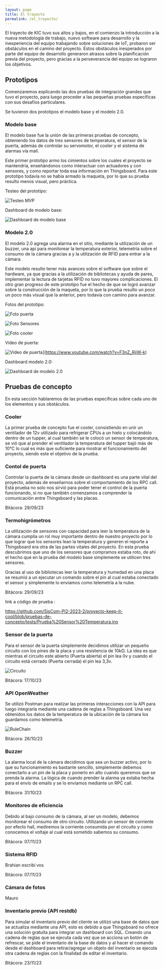 ```yaml
---
layout: page
title: El trayecto
permalink: /el_trayecto/
---
```

El trayecto de KIC tuvo sus altos y bajos, en el comienzo la introducción a la nueva metodología de trabajo, nuevo software para desarrollo y la inexperiencia del equipo trabajando sobre soluciones de IoT, probaron ser obstáculos en el camino del proyecto. Estos obstáculos inesperados por parte del equipo de desarrollo generaron atrasos sobre la planificación previa del proyecto, pero gracias a la perseverancia del equipo se lograron los objetivos.

## Prototipos

Comenzaremos explicando las dos pruebas de integración grandes que tuvo el proyecto, para luego proceder a las pequeñas pruebas específicas con sus desafíos particulares.

Se tuvieron dos prototipos el modelo base y el modelo 2.0.

### Modelo base

El modelo base fue la unión de las primeras pruebas de concepto, obteniendo los datos de tres sensores de temperatura, 
el sensor de la puerta, además de controlar su servomotor, el cooler y el sistema de alarmas vía mail.

Este primer prototipo armo los cimientos sobre los cuales el proyecto se mantendría, enseñándonos como interactuar con actuadores y con sensores, y como reportar toda esa información en Thingsboard. Para este prototipo todavía no se había armado la maqueta, por lo que su prueba resulto menos visual, pero práctica.

Testeo del prototipo:

![Testeo MVP](https://raw.githubusercontent.com/SisCom-PI2-2023-2/proyecto-keep-it-cool/main/docs/_posts/img/2023-10-19-pruebaMVP.jpeg)

Dashboard de modelo base:

![Dashboard de modelo base](https://raw.githubusercontent.com/SisCom-PI2-2023-2/proyecto-keep-it-cool/main/docs/_posts/img/Dashboard10_10_23.png)

### Modelo 2.0

El modelo 2.0 agrega una alarma en el sitio, mediante la utilización de un buzzer, una api para monitorear la temperatura exterior, telemetría sobre el consumo de la cámara gracias a y la utilización de RFID para entrar a la cámara.

Este modelo resulto tener más avances sobre el software que sobre el hardware, ya que gracias a la utilización de bibliotecas y ayuda de pares, implementar la lectura de tarjetas RFID no tuvo mayores complicaciones.
El otro gran progreso de este prototipo fue el hecho de que se logró avanzar sobre la construcción de la maqueta, por lo que la prueba resulto un poco un poco más visual que la anterior, pero todavía con camino para avanzar. 


Fotos del prototipo:

![Foto puerta](https://raw.githubusercontent.com/SisCom-PI2-2023-2/proyecto-keep-it-cool/main/docs/_posts/img/puerta.jpg)


![Foto Sensores](https://raw.githubusercontent.com/SisCom-PI2-2023-2/proyecto-keep-it-cool/main/docs/_posts/img/FotoSensores.jpg)

![Foto cooler](https://raw.githubusercontent.com/SisCom-PI2-2023-2/proyecto-keep-it-cool/main/docs/_posts/img/cooler1.jpg)

Video de puerta: 

![Video de puerta](https://img.youtube.com/vi/F3nZ_RjiW-k/0.jpg)](https://www.youtube.com/watch?v=F3nZ_RjiW-k)


Dashboard modelo 2.0:

![Dashboard de modelo 2.0](https://raw.githubusercontent.com/SisCom-PI2-2023-2/proyecto-keep-it-cool/main/docs/_posts/img/Dashboard.jpg)


## Pruebas de concepto

En esta sección hablaremos de las pruebas específicas sobre cada uno de los elementos y sus obstáculos.

### Cooler

La primer prueba de concepto fue el cooler, consistiendo en unir un ventilador de 12v utilizado para refrigerar CPUs a un hielo y colocándolo dentro de un tupper, al cual también se le colocó un sensor de temperatura, se vió que al prender el ventilador la temperatura del tupper bajó más de 10°C lo cual es más que suficiente para mostrar el funcionamiento del proyecto, siendo este el objetivo de la prueba.  

### Contol de puerta

Controlar la puerta de la cámara desde un dashboard es una parte vital del proyecto, además de enseñarnos sobre el comportamiento de los RPC call. Está prueba no solo nos sirvió para poder tener el control de la puerta funcionando, si no que también comenzamos a comprender la comunicación entre Thingsboard y las placas.

Bitácora: 29/09/23


### Termohigrómetros

La utilización de sensores con capacidad para leer la temperatura de la cámara cumplía un rol muy importante dentro de nuestro proyecto por lo que lograr que los sensores lean la temperatura y generen el reporte a Thingsboard era otra de las partes vitales del proyecto. En esta prueba descubrimos que uno de los sensores que compramos estaba roto, de ahí el hecho que en la prueba del modelo base simplemente se utilicen tres sensores. 

Gracias al uso de bibliotecas leer la temperatura y humedad en una placa se resumió a un ejecutar un comando sobre el pin al cual estaba conectado el sensor y simplemente lo enviamos como telemetría a la nube.

Bitácora: 29/09/23

link a código de prueba : 

<https://github.com/SisCom-PI2-2023-2/proyecto-keep-it-cool/blob/pruebas-de-concepto/tests/Prueba%20Sensor%20Temperatura.ino>

### Sensor de la puerta

Para el sensor de la puerta simplemente decidimos utilizar un pequeño circuito con los pines de la placa y una resistencia de 10kΩ. La idea es que mientras el circuito este abierto (Puerta abierta) el pin lea 0v y cuando el circuito está cerrado (Puerta cerrada) el pin lea 3,3v.

![Circuito](https://raw.githubusercontent.com/SisCom-PI2-2023-2/proyecto-keep-it-cool/main/docs/_posts/img/CircuitoSensorPuerta.png)

Bitácora: 17/10/23

### API OpenWeather

Se utilizó Postman para realizar las primeras interacciones con la API para luego integrarla mediante una cadena de reglas a Thingsboard. Una vez obtenidos los datos de la temperatura de la ubicación de la cámara los guardamos como telemetría.

![RuleChain](https://raw.githubusercontent.com/SisCom-PI2-2023-2/proyecto-keep-it-cool/main/docs/_posts/img/RuleChainOpen.png)

Bitácora: 26/10/23

### Buzzer

La alarma local de la cámara decidimos que sea un buzzer activo, por lo que su funcionamiento es bastante sencillo, simplemente debemos conectarlo a un pin de la placa y ponerlo en alto cuando queremos que se prenda la alarma. La lógica de cuando prender la alarma ya estaba hecha para el envío de emails y se lo enviamos mediante un RPC call.

Bitácora: 31/10/23

### Monitoreo de eficiencia

Debido al bajo consumo de la cámara, al ser un modelo, debemos monitorear el consumo de otro circuito. Utilizando un sensor de corriente por efecto hall, mediremos la corriente consumida por el circuito y como conocemos el voltaje al cual está sometido sabemos su consumo.

Bitácora: 07/11/23

### Sistema RFID

Brahian escribí vos

Bitácora: 07/11/23


### Cámara de fotos

Mauro

### Inventario previo (API restdb)

Para simular el inventario previo del cliente se utilizó una base de datos que se actualiza mediante una API, esto es debido a que Thingsboard no ofrece una solución gratuita para integrar un dashboard con SQL. Creando una cadena de reglas que se ejecuta cada vez que se acciona un botón de refrescar, se pide el inventario de la base de datos y al hacer el comando desde el dashboard para retirar/agregar un objeto del inventario se ejecuta otra cadena de reglas con la finalidad de editar el inventario.

Bitácora: 23/11/23
